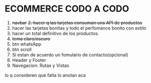 # ECOMMERCE CODO A CODO

1. ~~navbar~~
   ~~2. hacer q las tarjetas consuman una API de productos~~
2. hacer las tarjetas bonitas y todo el perfomance bonito con estilo
3. hacer un total definitivo de los productos.
4. ~~tema claro/oscuro~~
5. btn whatsApp
6. btn scroll
7. Si estan de acuerdo un fomulario de contacto(opcional)
8. Header y Footer
9. Navegacion: Rutas y Vistas

lo q consideren que falta lo anotan aca
